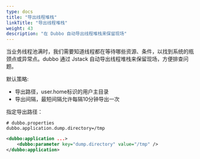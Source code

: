 ```yaml
---
type: docs
title: "导出线程堆栈"
linkTitle: "导出线程堆栈"
weight: 43
description: "在 Dubbo 自动导出线程堆栈来保留现场"
---
```


当业务线程池满时，我们需要知道线程都在等待哪些资源、条件，以找到系统的瓶颈点或异常点。dubbo 通过 Jstack 自动导出线程堆栈来保留现场，方便排查问题。

默认策略:

* 导出路径，user.home标识的用户主目录
* 导出间隔，最短间隔允许每隔10分钟导出一次

指定导出路径：
```properties
# dubbo.properties
dubbo.application.dump.directory=/tmp
```

```xml
<dubbo:application ...>
    <dubbo:parameter key="dump.directory" value="/tmp" />
</dubbo:application>
```